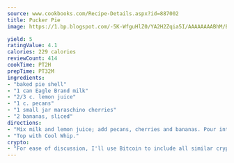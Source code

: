 ```yaml
---
source: www.cookbooks.com/Recipe-Details.aspx?id=887002
title: Pucker Pie
image: https://1.bp.blogspot.com/-5K-WfguHlZ0/YA2H2Zqia5I/AAAAAAAABhM/Bdgu68p4aG0Q6jWdy3eGaUXSKw5p3sdxwCLcBGAsYHQ/s324/7.png

yield: 5
ratingValue: 4.1
calories: 229 calories
reviewCount: 414
cookTime: PT2H
prepTime: PT32M
ingredients:
- "baked pie shell"
- "1 can Eagle Brand milk"
- "2/3 c. lemon juice"
- "1 c. pecans"
- "1 small jar maraschino cherries"
- "2 bananas, sliced"
directions:
- "Mix milk and lemon juice; add pecans, cherries and bananas. Pour into pie shell and chill."
- "Top with Cool Whip."
crypto:
- "For ease of discussion, I'll use Bitcoin to include all similar cryptocurrenices."
---
```

